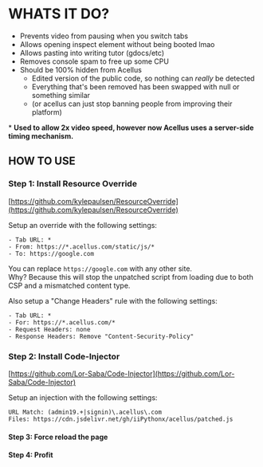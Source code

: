 # WHATS IT DO?

- Prevents video from pausing when you switch tabs
- Allows opening inspect element without being booted lmao
- Allows pasting into writing tutor (gdocs/etc)
- Removes console spam to free up some CPU
- Should be 100% hidden from Acellus
    - Edited version of the public code, so nothing can *really* be detected
    - Everything that's been removed has been swapped with null or something similar
    - (or acellus can just stop banning people from improving their platform)

\* **Used to allow 2x video speed, however now Acellus uses a server-side timing mechanism.**


## HOW TO USE

### Step 1: Install Resource Override
[https://github.com/kylepaulsen/ResourceOverride](https://github.com/kylepaulsen/ResourceOverride)

Setup an override with the following settings:
```
- Tab URL: *
- From: https://*.acellus.com/static/js/*
- To: https://google.com
```
You can replace `https://google.com` with any other site.  
Why? Because this will stop the unpatched script from loading due to both CSP and a mismatched content type.  

Also setup a "Change Headers" rule with the following settings:
```
- Tab URL: *
- For: https://*.acellus.com/*
- Request Headers: none
- Response Headers: Remove "Content-Security-Policy"
```


### Step 2: Install Code-Injector

[https://github.com/Lor-Saba/Code-Injector](https://github.com/Lor-Saba/Code-Injector)

Setup an injection with the following settings:
```
URL Match: (admin19.+|signin)\.acellus\.com
Files: https://cdn.jsdelivr.net/gh/iiPythonx/acellus/patched.js
```

#### Step 3: Force reload the page
#### Step 4: Profit
